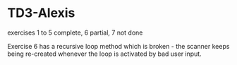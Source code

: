 TD3-Alexis
==========

exercises 1 to 5 complete, 6 partial, 7 not done

Exercise 6 has a recursive loop method which is broken - the scanner keeps being re-created whenever the loop is activated
by bad user input. 

